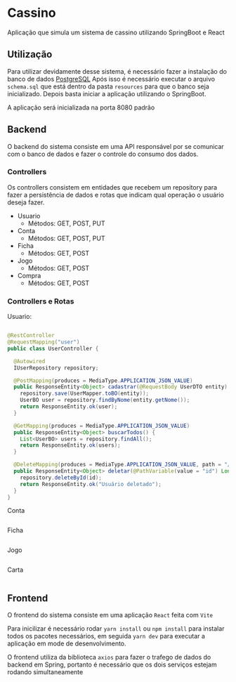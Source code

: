 # Cassino

Aplicação que simula um sistema de cassino utilizando SpringBoot e React

## Utilização

Para utilizar devidamente desse sistema, é necessário fazer a instalação do banco de dados [PostgreSQL](https://www.postgresql.org/)
Após isso é necessário executar o arquivo `schema.sql` que está dentro da pasta `resources` para que o banco seja inicializado.
Depois basta iniciar a aplicação utilizando o SpringBoot.

A aplicação será inicializada na porta 8080 padrão

## Backend

O backend do sistema consiste em uma API responsável por se comunicar com o banco de dados e fazer o controle do consumo dos dados.

### Controllers

Os controllers consistem em entidades que recebem um repository para fazer a persistência de dados e rotas que indicam qual operação o usuário deseja fazer.

- Usuario
  - Métodos: GET, POST, PUT
- Conta
  - Métodos: GET, POST, PUT
- Ficha
  - Métodos: GET, POST
- Jogo
  - Métodos: GET, POST
- Compra
  - Métodos: GET, POST

### Controllers e Rotas
Usuario:
```java

@RestController
@RequestMapping("user")
public class UserController {

  @Autowired
  IUserRepository repository;

  @PostMapping(produces = MediaType.APPLICATION_JSON_VALUE)
  public ResponseEntity<Object> cadastrar(@RequestBody UserDTO entity) {
    repository.save(UserMapper.toBO(entity));
    UserBO user = repository.findByNome(entity.getNome());
    return ResponseEntity.ok(user);
  }

  @GetMapping(produces = MediaType.APPLICATION_JSON_VALUE)
  public ResponseEntity<Object> buscarTodos() {
    List<UserBO> users = repository.findAll();
    return ResponseEntity.ok(users);
  }

  @DeleteMapping(produces = MediaType.APPLICATION_JSON_VALUE, path = "/{id}")
  public ResponseEntity<Object> deletar(@PathVariable(value = "id") Long id) {
    repository.deleteById(id);
    return ResponseEntity.ok("Usuário deletado");
  }
}

```

Conta
```java

```

Ficha
```java

```

Jogo
```java

```

Carta
```java

```

## Frontend

O frontend do sistema consiste em uma aplicação `React` feita com `Vite`

Para inicilizar é necessário rodar `yarn install` ou `npm install` para instalar todos os pacotes necessários, em seguida `yarn dev` para executar a aplicação em mode de desenvolvimento.

O frontend utiliza da biblioteca `axios` para fazer o trafego de dados do backend em Spring, portanto é necessário que os dois serviços estejam rodando simultaneamente